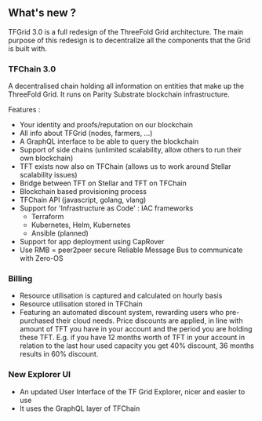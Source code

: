 ## What's new ?

TFGrid 3.0 is a full redesign of the ThreeFold Grid architecture. The main purpose of this redesign is to decentralize all the components that the Grid is built with. 

### TFChain 3.0

A decentralised chain holding all information on entities that make up the ThreeFold Grid. It runs on Parity Substrate blockchain infrastructure.

Features :
- Your identity and proofs/reputation on our blockchain
- All info about TFGrid (nodes, farmers, ...)
- A GraphQL interface to be able to query the blockchain
- Support of side chains (unlimited scalability, allow others to run their own blockchain)
- TFT exists now also on TFChain (allows us to work around Stellar scalability issues)
- Bridge between TFT on Stellar and TFT on TFChain
- Blockchain based provisioning process
- TFChain API (javascript, golang, vlang)
- Support for 'Infrastructure as Code' : IAC frameworks
   - Terraform
   - Kubernetes, Helm, Kubernetes
   - Ansible (planned)
- Support for app deployment using CapRover
- Use RMB = peer2peer secure Reliable Message Bus to communicate with Zero-OS

### Billing

- Resource utilisation is captured and calculated on hourly basis
- Resource utilisation stored in TFChain
- Featuring an automated discount system, rewarding users who pre-purchased their cloud needs. Price discounts are applied, in line with amount of TFT you have in your account and the period you are holding these TFT.
E.g. if you have 12 months worth of TFT in your account in relation to the last hour used capacity you get 40% discount, 36 months results in 60% discount. 

### New Explorer UI

- An updated User Interface of the TF Grid Explorer, nicer and easier to use
- It uses the GraphQL layer of TFChain
